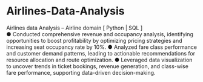 # Airlines-Data-Analysis
Airlines data Analysis – Airline domain [ Python | SQL ]                                                                                                     
●	Conducted comprehensive revenue and occupancy analysis, identifying opportunities to boost profitability by optimizing pricing strategies and increasing seat occupancy rate by 10%.
●	Analyzed fare class performance and customer demand patterns, leading to actionable recommendations for resource allocation and route optimization.
●	Leveraged data visualization to uncover trends in ticket bookings, revenue generation, and class-wise fare performance, supporting data-driven decision-making.
